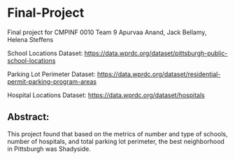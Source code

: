# Final-Project
Final project for CMPINF 0010 Team 9
Apurvaa Anand, Jack Bellamy, Helena Steffens

School Locations Dataset: https://data.wprdc.org/dataset/pittsburgh-public-school-locations

Parking Lot Perimeter Dataset: https://data.wprdc.org/dataset/residential-permit-parking-program-areas

Hospital Locations Dataset: https://data.wprdc.org/dataset/hospitals

## Abstract: ##
This project found that based on the metrics of number and type of schools, number of hospitals, and total parking lot perimeter, the best neighborhood in Pittsburgh was Shadyside.



